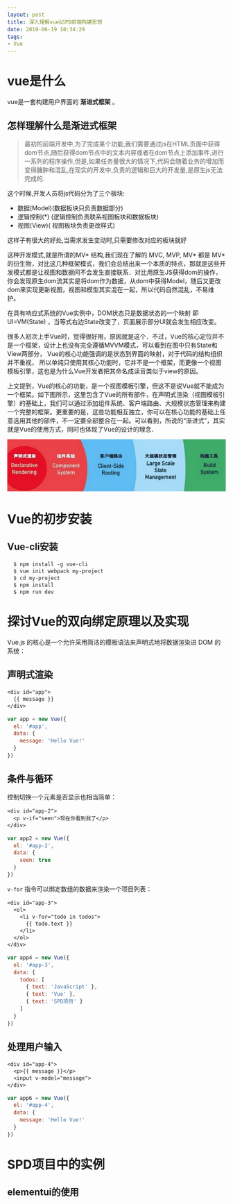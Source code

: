 ```yaml
---
layout: post
title: 深入理解vue&SPD前端构建思想
date: 2019-06-19 10:34:29
tags:
- Vue
---
```


# vue是什么

vue是一套构建用户界面的 **渐进式框架** 。

## 怎样理解什么是渐进式框架

>最初的前端开发中,为了完成某个功能,我们需要通过js在HTML页面中获得dom节点,随后获得dom节点中的文本内容或者在dom节点上添加事件,进行一系列的程序操作,但是,如果任务量很大的情况下,代码会随着业务的增加而变得臃肿和混乱,在现实的开发中,负责的逻辑和巨大的开发量,是原生js无法完成的.

这个时候,开发人员将js代码分为了三个板块:

- 数据(Model)(数据板块只负责数据部分)
- 逻辑控制(*)  (逻辑控制负责联系视图板块和数据板块)
- 视图(View)( 视图板块负责更改样式)

这样子有很大的好处,当需求发生变动时,只需要修改对应的板块就好

这种开发模式,就是所谓的MV* 结构,我们现在了解的 MVC, MVP, MV* 都是 MV* 的衍生物，对比这几种框架模式，我们会总结出来一个本质的特点，那就是这些开发模式都是让视图和数据间不会发生直接联系．对比用原生JS获得dom的操作，你会发现原生dom流其实是将dom作为数据，从dom中获得Model，随后又更改dom来实现更新视图，视图和模型其实混在一起，所以代码自然混乱，不易维护。

在具有响应式系统的Vue实例中，DOM状态只是数据状态的一个映射 即 UI=VM(State) ，当等式右边State改变了，页面展示部分UI就会发生相应改变。

很多人初次上手Vue时，觉得很好用，原因就是这个．不过，Vue的核心定位并不是一个框架，设计上也没有完全遵循MVVM模式，可以看到在图中只有State和View两部分， Vue的核心功能强调的是状态到界面的映射，对于代码的结构组织并不重视， 所以单纯只使用其核心功能时，它并不是一个框架，而更像一个视图模板引擎，这也是为什么Vue开发者把其命名成读音类似于view的原因。

上文提到，Vue的核心的功能，是一个视图模板引擎，但这不是说Vue就不能成为一个框架。如下图所示，这里包含了Vue的所有部件，在声明式渲染（视图模板引擎）的基础上，我们可以通过添加组件系统、客户端路由、大规模状态管理来构建一个完整的框架。更重要的是，这些功能相互独立，你可以在核心功能的基础上任意选用其他的部件，不一定要全部整合在一起。可以看到，所说的“渐进式”，其实就是Vue的使用方式，同时也体现了Vue的设计的理念．

![vue概况以及核心思想](深入理解vue-SPD前端构建思想/响应式系统的实例.png)

# Vue的初步安装

## Vue-cli安装

```
  $ npm install -g vue-cli
  $ vue init webpack my-project
  $ cd my-project
  $ npm install
  $ npm run dev
```

# 探讨Vue的双向绑定原理以及实现


Vue.js 的核心是一个允许采用简洁的模板语法来声明式地将数据渲染进 DOM 的系统：

## 声明式渲染
```
<div id="app">
  {{ message }}
</div>
```
```javascript
var app = new Vue({
  el: '#app',
  data: {
    message: 'Hello Vue!'
  }
})
```
## 条件与循环
控制切换一个元素是否显示也相当简单：
```
<div id="app-2">
  <p v-if="seen">现在你看到我了</p>
</div>
```

```javascript
var app2 = new Vue({
  el: '#app-2',
  data: {
    seen: true
  }
})
```
`v-for` 指令可以绑定数组的数据来渲染一个项目列表：
```
<div id="app-3">
  <ol>
    <li v-for="todo in todos">
      {{ todo.text }}
    </li>
  </ol>
</div>
```

```javascript
var app4 = new Vue({
  el: '#app-3',
  data: {
    todos: [
      { text: 'JavaScript' },
      { text: 'Vue' },
      { text: 'SPD项目' }
    ]
  }
})
```
## 处理用户输入

```
<div id="app-4">
  <p>{{ message }}</p>
  <input v-model="message">
</div>
```

```javascript
var app6 = new Vue({
  el: '#app-4',
  data: {
    message: 'Hello Vue!'
  }
})
```
# SPD项目中的实例

## elementui的使用
## 
